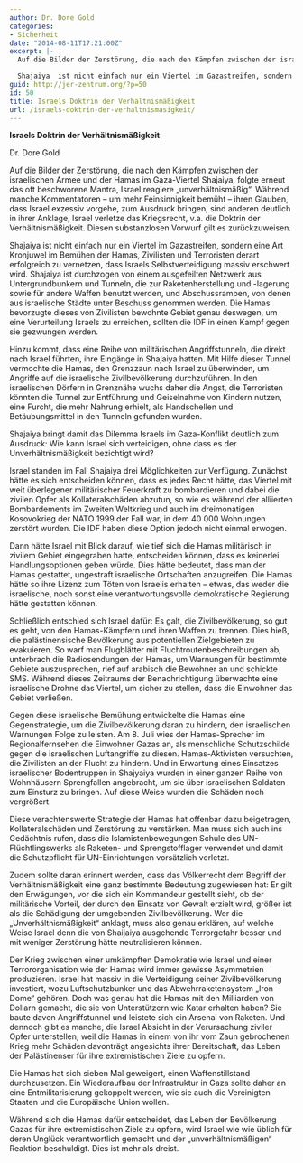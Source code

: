 ```yaml
---
author: Dr. Dore Gold
categories:
- Sicherheit
date: "2014-08-11T17:21:00Z"
excerpt: |-
  Auf die Bilder der Zerstörung, die nach den Kämpfen zwischen der israelischen Armee und der Hamas im Gaza-Viertel Shajaiya, folgte erneut das oft beschworene Mantra, Israel reagiere „unverhältnismäßig“. Während manche Kommentatoren – um mehr Feinsinnigkeit bemüht – ihren Glauben, dass Israel exzessiv vorgehe, zum Ausdruck bringen, sind anderen deutlich in ihrer Anklage, Israel verletze das Kriegsrecht, v.a. die Doktrin der Verhältnismäßigkeit. Diesen substanzlosen Vorwurf gilt es zurückzuweisen.

  Shajaiya  ist nicht einfach nur ein Viertel im Gazastreifen, sondern eine Art Kronjuwel im Bemühen der Hamas, Zivilisten und Terroristen derart erfolgreich zu vernetzen, dass Israels Selbstverteidigung massiv erschwert wird. Shajaiya ist durchzogen von einem ausgefeilten Netzwerk aus Untergrundbunkern und Tunneln, die zur Raketenherstellung und -lagerung sowie für andere Waffen benutzt werden, und  Abschussrampen, von denen aus israelische Städte unter Beschuss genommen werden. Die Hamas bevorzugte dieses von Zivilisten bewohnte Gebiet genau deswegen, um eine Verurteilung Israels zu erreichen, sollten die IDF in einen Kampf gegen sie gezwungen werden.
guid: http://jer-zentrum.org/?p=50
id: 50
title: Israels Doktrin der Verhältnismäßigkeit
url: /israels-doktrin-der-verhaltnismasigkeit/
---
```



**Israels Doktrin der Verhältnismäßigkeit**

Dr. Dore Gold




Auf die Bilder der Zerstörung, die nach den Kämpfen zwischen der israelischen Armee und der Hamas im Gaza-Viertel Shajaiya, folgte erneut das oft beschworene Mantra, Israel reagiere „unverhältnismäßig“. Während manche Kommentatoren – um mehr Feinsinnigkeit bemüht – ihren Glauben, dass Israel exzessiv vorgehe, zum Ausdruck bringen, sind anderen deutlich in ihrer Anklage, Israel verletze das Kriegsrecht, v.a. die Doktrin der Verhältnismäßigkeit. Diesen substanzlosen Vorwurf gilt es zurückzuweisen.

Shajaiya ist nicht einfach nur ein Viertel im Gazastreifen, sondern eine Art Kronjuwel im Bemühen der Hamas, Zivilisten und Terroristen derart erfolgreich zu vernetzen, dass Israels Selbstverteidigung massiv erschwert wird. Shajaiya ist durchzogen von einem ausgefeilten Netzwerk aus Untergrundbunkern und Tunneln, die zur Raketenherstellung und -lagerung sowie für andere Waffen benutzt werden, und Abschussrampen, von denen aus israelische Städte unter Beschuss genommen werden. Die Hamas bevorzugte dieses von Zivilisten bewohnte Gebiet genau deswegen, um eine Verurteilung Israels zu erreichen, sollten die IDF in einen Kampf gegen sie gezwungen werden.

Hinzu kommt, dass eine Reihe von militärischen Angriffstunneln, die direkt nach Israel führten, ihre Eingänge in Shajaiya hatten. Mit Hilfe dieser Tunnel vermochte die Hamas, den Grenzzaun nach Israel zu überwinden, um Angriffe auf die israelische Zivilbevölkerung durchzuführen. In den israelischen Dörfern in Grenznähe wuchs daher die Angst, die Terroristen könnten die Tunnel zur Entführung und Geiselnahme von Kindern nutzen, eine Furcht, die mehr Nahrung erhielt, als Handschellen und Betäubungsmittel in den Tunneln gefunden wurden.

Shajaiya bringt damit das Dilemma Israels im Gaza-Konflikt deutlich zum Ausdruck: Wie kann Israel sich verteidigen, ohne dass es der Unverhältnismäßigkeit bezichtigt wird?

Israel standen im Fall Shajaiya drei Möglichkeiten zur Verfügung. Zunächst hätte es sich entscheiden können, dass es jedes Recht hätte, das Viertel mit weit überlegener militärischer Feuerkraft zu bombardieren und dabei die zivilen Opfer als Kollateralschäden abzutun, so wie es während der alliierten Bombardements im Zweiten Weltkrieg und auch im dreimonatigen Kosovokrieg der NATO 1999 der Fall war, in dem 40 000 Wohnungen zerstört wurden. Die IDF haben diese Option jedoch nicht einmal erwogen.

Dann hätte Israel mit Blick darauf, wie tief sich die Hamas militärisch in zivilem Gebiet eingegraben hatte, entscheiden können, dass es keinerlei Handlungsoptionen geben würde. Dies hätte bedeutet, dass man der Hamas gestattet, ungestraft israelische Ortschaften anzugreifen. Die Hamas hätte so ihre Lizenz zum Töten von Israelis erhalten – etwas, das weder die israelische, noch sonst eine verantwortungsvolle demokratische Regierung hätte gestatten können.

Schließlich entschied sich Israel dafür: Es galt, die Zivilbevölkerung, so gut es geht, von den Hamas-Kämpfern und ihren Waffen zu trennen. Dies hieß, die palästinensische Bevölkerung aus potentiellen Zielgebieten zu evakuieren. So warf man Flugblätter mit Fluchtroutenbeschreibungen ab, unterbrach die Radiosendungen der Hamas, um Warnungen für bestimmte Gebiete auszusprechen, rief auf arabisch die Bewohner an und schickte SMS. Während dieses Zeitraums der Benachrichtigung überwachte eine israelische Drohne das Viertel, um sicher zu stellen, dass die Einwohner das Gebiet verließen.

Gegen diese israelische Bemühung entwickelte die Hamas eine Gegenstrategie, um die Zivilbevölkerung daran zu hindern, den israelischen Warnungen Folge zu leisten. Am 8. Juli wies der Hamas-Sprecher im Regionalfernsehen die Einwohner Gazas an, als menschliche Schutzschilde gegen die israelischen Luftangriffe zu diesen. Hamas-Aktivisten versuchten, die Zivilisten an der Flucht zu hindern. Und in Erwartung eines Einsatzes israelischer Bodentruppen in Shajyaiya wurden in einer ganzen Reihe von Wohnhäusern Sprengfallen angebracht, um sie über israelischen Soldaten zum Einsturz zu bringen. Auf diese Weise wurden die Schäden noch vergrößert.

Diese verachtenswerte Strategie der Hamas hat offenbar dazu beigetragen, Kollateralschäden und Zerstörung zu verstärken. Man muss sich auch ins Gedächtnis rufen, dass die Islamistenbewegungen Schule des UN-Flüchtlingswerks als Raketen- und Sprengstofflager verwendet und damit die Schutzpflicht für UN-Einrichtungen vorsätzlich verletzt.

Zudem sollte daran erinnert werden, dass das Völkerrecht dem Begriff der Verhältnismäßigkeit eine ganz bestimmte Bedeutung zugewiesen hat: Er gilt den Erwägungen, vor die sich ein Kommandeur gestellt sieht, ob der militärische Vorteil, der durch den Einsatz von Gewalt erzielt wird, größer ist als die Schädigung der umgebenden Zivilbevölkerung. Wer die „Unverhältnismäßigkeit“ anklagt, muss also genau erklären, auf welche Weise Israel denn die von Shaijaiya ausgehende Terrorgefahr besser und mit weniger Zerstörung hätte neutralisieren können.

Der Krieg zwischen einer umkämpften Demokratie wie Israel und einer Terrororganisation wie der Hamas wird immer gewisse Asymmetrien produzieren. Israel hat massiv in die Verteidigung seiner Zivilbevölkerung investiert, wozu Luftschutzbunker und das Abwehrraketensystem „Iron Dome“ gehören. Doch was genau hat die Hamas mit den Milliarden von Dollarn gemacht, die sie von Unterstützern wie Katar erhalten haben? Sie baute davon Angriffstunnel und leistete sich ein Arsenal von Raketen. Und dennoch gibt es manche, die Israel Absicht in der Verursachung ziviler Opfer unterstellen, weil die Hamas in einem von ihr vom Zaun gebrochenen Krieg mehr Schäden davonträgt angesichts ihrer Bereitschaft, das Leben der Palästinenser für ihre extremistischen Ziele zu opfern.

Die Hamas hat sich sieben Mal geweigert, einen Waffenstillstand durchzusetzen. Ein Wiederaufbau der Infrastruktur in Gaza sollte daher an eine Entmilitarisierung gekoppelt werden, wie sie auch die Vereinigten Staaten und die Europäische Union wollen.

Während sich die Hamas dafür entscheidet, das Leben der Bevölkerung Gazas für ihre extremistischen Ziele zu opfern, wird Israel wie wie üblich für deren Unglück verantwortlich gemacht und der „unverhältnismäßigen“ Reaktion beschuldigt. Dies ist mehr als dreist.